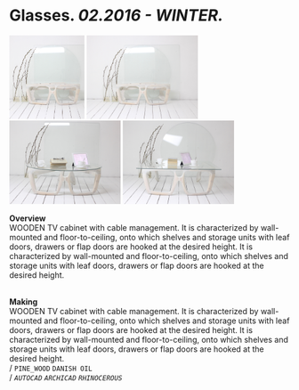 
# Glasses. _02.2016 - WINTER._  
<a href="https://ewwgene.github.io/projects/Glasses"><img src="/projects/Glasses/000.jpg" height="150"></a> <a href="https://ewwgene.github.io/projects/Glasses"><img src="/projects/Glasses/001.jpg" height="150"></a> <a href="https://ewwgene.github.io/projects/Glasses"><img src="/projects/Glasses/002.jpg" height="150"></a> <a href="https://ewwgene.github.io/projects/Glasses"><img src="/projects/Glasses/003.jpg" height="150"></a>   

**Overview**  
WOODEN TV cabinet with cable management. It is characterized by wall-mounted and floor-to-ceiling, onto which shelves and storage units with leaf doors, drawers or flap doors are hooked at the desired height. It is characterized by wall-mounted and floor-to-ceiling, onto which shelves and storage units with leaf doors, drawers or flap doors are hooked at the desired height.  
<br>
  

**Making**  
WOODEN TV cabinet with cable management. It is characterized by wall-mounted and floor-to-ceiling, onto which shelves and storage units with leaf doors, drawers or flap doors are hooked at the desired height. It is characterized by wall-mounted and floor-to-ceiling, onto which shelves and storage units with leaf doors, drawers or flap doors are hooked at the desired height.  
/
`PINE_WOOD` `DANISH OIL`   
/
_`AUTOCAD`_ _`ARCHICAD`_ _`RHINOCEROUS`_   
<br>

